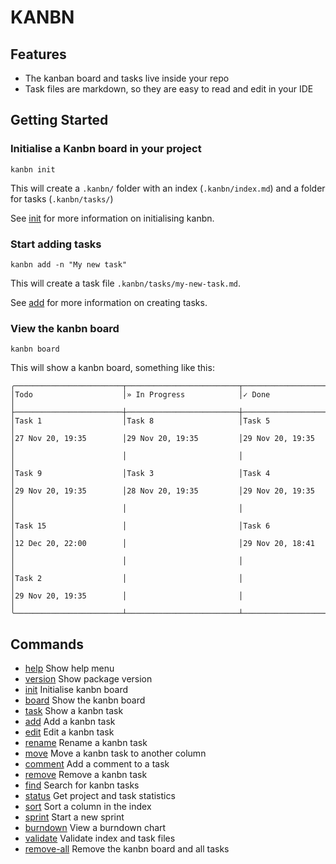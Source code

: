 # KANBN

## Features

* The kanban board and tasks live inside your repo
* Task files are markdown, so they are easy to read and edit in your IDE

## Getting Started

### Initialise a Kanbn board in your project

```
kanbn init
```

This will create a `.kanbn/` folder with an index (`.kanbn/index.md`) and a folder for tasks (`.kanbn/tasks/`)

See [init](init.md) for more information on initialising kanbn.

### Start adding tasks

```
kanbn add -n "My new task"
```

This will create a task file `.kanbn/tasks/my-new-task.md`.

See [add](add.md) for more information on creating tasks.

### View the kanbn board

```
kanbn board
```

This will show a kanbn board, something like this:

```
╭────────────────────────┬─────────────────────────┬────────────────────────╮
│Todo                    │» In Progress            │✓ Done                  │
├────────────────────────┼─────────────────────────┼────────────────────────┤
│Task 1                  │Task 8                   │Task 5                  │
│27 Nov 20, 19:35        │29 Nov 20, 19:35         │29 Nov 20, 19:35        │
│                        │                         │                        │
│Task 9                  │Task 3                   │Task 4                  │
│29 Nov 20, 19:35        │28 Nov 20, 19:35         │29 Nov 20, 19:35        │
│                        │                         │                        │
│Task 15                 │                         │Task 6                  │
│12 Dec 20, 22:00        │                         │29 Nov 20, 18:41        │
│                        │                         │                        │
│Task 2                  │                         │                        │
│29 Nov 20, 19:35        │                         │                        │
╰────────────────────────┴─────────────────────────┴────────────────────────╯
```

## Commands

* [help](help.md) Show help menu
* [version](version.md) Show package version
* [init](init.md) Initialise kanbn board
* [board](board.md) Show the kanbn board
* [task](task.md) Show a kanbn task
* [add](add.md) Add a kanbn task
* [edit](edit.md) Edit a kanbn task
* [rename](rename.md) Rename a kanbn task
* [move](move.md) Move a kanbn task to another column
* [comment](comment.md) Add a comment to a task
* [remove](remove.md) Remove a kanbn task
* [find](find.md) Search for kanbn tasks
* [status](status.md) Get project and task statistics
* [sort](sort.md) Sort a column in the index
* [sprint](sprint.md) Start a new sprint
* [burndown](burndown.md) View a burndown chart
* [validate](validate.md) Validate index and task files
* [remove-all](remove-all.md) Remove the kanbn board and all tasks
